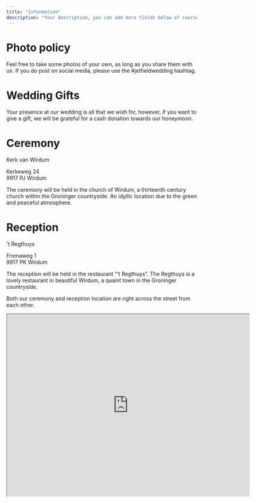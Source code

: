 ```yaml
---
title: "Information"
description: "Your description, you can add more fields below of course..."
---
```


<h1>Photo policy</h1>
Feel free to take some photos of your own, as long as you share them with us. If you do post on social media, please use the #jetfieldwedding hashtag. 

<h1>Wedding Gifts</h1>

Your presence at our wedding is all that we wish for, however, if you want to give a gift, we will be grateful for a cash donation towards our honeymoon.

<h1>Ceremony</h1>

Kerk van Wirdum

Kerkeweg 24<br />
9917 PJ Wirdum

The ceremony will be held in the church of Wirdum, a thirteenth century church within the Groninger countryside. An idyllic location due to the green and peaceful atmosphere.

<h1>Reception</h1>

't Regthuys

Fromaweg 1<br/>
9917 PK Wirdum

The reception will be held in the restaurant “’t Regthuys”. The Regthuys is a lovely restaurant in beautiful Wirdum, a quaint town in the Groninger countryside.

Both our ceremony and reception location are right across the street from each other.

<iframe src="https://www.google.com/maps/d/u/0/embed?mid=1zpfMXipxe8UgFLqH1IiIvPz-AHADe_8&ehbc=2E312F" width="640" height="480"></iframe>

